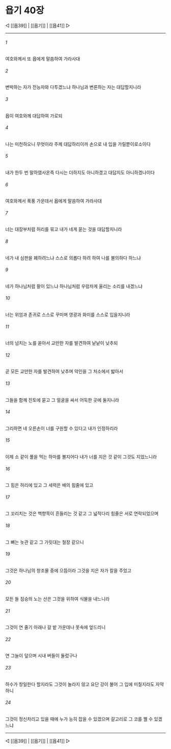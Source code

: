 # 욥기 40장

◁ [[욥39]] | [[욥기]] | [[욥41]] ▷
***

###### 1
여호와께서 또 욥에게 말씀하여 가라사대

###### 2
변박하는 자가 전능자와 다투겠느냐 하나님과 변론하는 자는 대답할지니라

###### 3
욥이 여호와께 대답하여 가로되

###### 4
나는 미천하오니 무엇이라 주께 대답하리이까 손으로 내 입을 가릴뿐이로소이다

###### 5
내가 한두 번 말하였사온즉 다시는 더하지도 아니하겠고 대답지도 아니하겠나이다

###### 6
여호와께서 푹풍 가운데서 욥에게 말씀하여 가라사대

###### 7
너는 대장부처럼 허리를 묶고 내가 네게 묻는 것을 대답할지니라

###### 8
네가 내 심판을 폐하려느냐 스스로 의롭다 하려 하여 나를 불의하다 하느냐

###### 9
네가 하나님처럼 팔이 있느냐 하나님처럼 우렁차게 울리는 소리를 내겠느냐

###### 10
너는 위엄과 존귀로 스스로 꾸미며 영광과 화미를 스스로 입을지니라

###### 11
너의 넘치는 노를 쏟아서 교만한 자를 발견하여 낱낱이 낮추되

###### 12
곧 모든 교만한 자를 발견하여 낮추며 악인을 그 처소에서 밟아서

###### 13
그들을 함께 진토에 묻고 그 얼굴을 싸서 어둑한 곳에 둘지니라

###### 14
그리하면 네 오른손이 너를 구원할 수 있다고 내가 인정하리라

###### 15
이제 소 같이 풀을 먹는 하마를 볼지어다 내가 너를 지은 것 같이 그것도 지었느니라

###### 16
그 힘은 허리에 있고 그 세력은 배의 힘줄에 있고

###### 17
그 꼬리치는 것은 백향목이 흔들리는 것 같고 그 넓적다리 힘줄은 서로 연락되었으며

###### 18
그 뼈는 놋관 같고 그 가릿대는 철장 같으니

###### 19
그것은 하나님의 창조물 중에 으뜸이라 그것을 지은 자가 칼을 주었고

###### 20
모든 들 짐승의 노는 산은 그것을 위하여 식물을 내느니라

###### 21
그것이 연 줄기 아래나 갈 밭 가운데나 못속에 엎드리니

###### 22
연 그늘이 덮으며 시내 버들이 둘렀구나

###### 23
하수가 창일한다 할지라도 그것이 놀라지 않고 요단 강이 불어 그 입에 미칠지라도 자약하니

###### 24
그것이 정신차리고 있을 때에 누가 능히 잡을 수 있겠으며 갈고리로 그 코를 꿸 수 있겠느냐

***
◁ [[욥39]] | [[욥기]] | [[욥41]] ▷